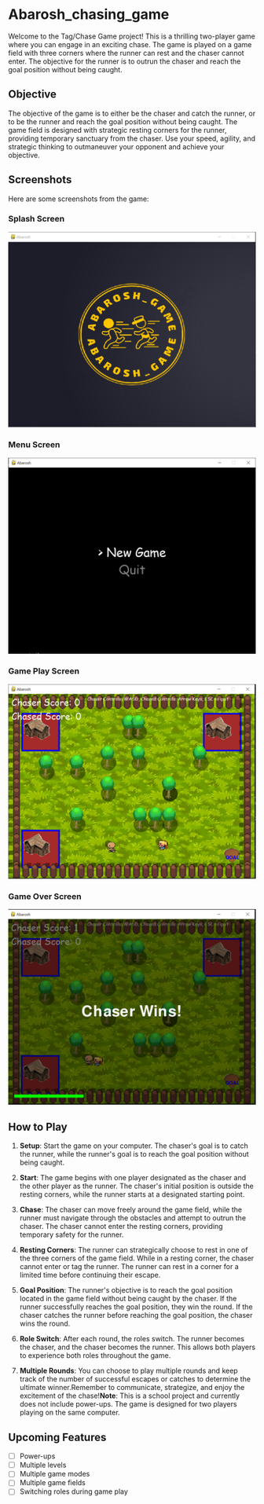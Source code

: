 # Abarosh_chasing_game

Welcome to the Tag/Chase Game project! This is a thrilling two-player game where you can engage in an exciting chase. The game is played on a game field with three corners where the runner can rest and the chaser cannot enter. The objective for the runner is to outrun the chaser and reach the goal position without being caught.

## Objective

The objective of the game is to either be the chaser and catch the runner, or to be the runner and reach the goal position without being caught. The game field is designed with strategic resting corners for the runner, providing temporary sanctuary from the chaser. Use your speed, agility, and strategic thinking to outmaneuver your opponent and achieve your objective.

## Screenshots

Here are some screenshots from the game:

### Splash Screen
![Splash Screen](images/game_demo/splash_screen.png "Splash Screen")

### Menu Screen
![Menu Screen](images/game_demo/main_menu_screen.png "Menu Screen")

### Game Play Screen
![Game Play Screen](images/game_demo/game_field.png "Game Play Screen")

### Game Over Screen
![Game Over Screen](images/game_demo/chaser_won.png "Game Over Screen")

## How to Play
1. **Setup**: Start the game on your computer. The chaser's goal is to catch the runner, while the runner's goal is to reach the goal position without being caught.

2. **Start**: The game begins with one player designated as the chaser and the other player as the runner. The chaser's initial position is outside the resting corners, while the runner starts at a designated starting point.

3. **Chase**: The chaser can move freely around the game field, while the runner must navigate through the obstacles and attempt to outrun the chaser. The chaser cannot enter the resting corners, providing temporary safety for the runner.

4. **Resting Corners**: The runner can strategically choose to rest in one of the three corners of the game field. While in a resting corner, the chaser cannot enter or tag the runner. The runner can rest in a corner for a limited time before continuing their escape.

5. **Goal Position**: The runner's objective is to reach the goal position located in the game field without being caught by the chaser. If the runner successfully reaches the goal position, they win the round. If the chaser catches the runner before reaching the goal position, the chaser wins the round.

6. **Role Switch**: After each round, the roles switch. The runner becomes the chaser, and the chaser becomes the runner. This allows both players to experience both roles throughout the game.

7. **Multiple Rounds**: You can choose to play multiple rounds and keep track of the number of successful escapes or catches to determine the ultimate winner.Remember to communicate, strategize, and enjoy the excitement of the chase!**Note**: This is a school project and currently does not include power-ups. The game is designed for two players playing on the same computer.



## Upcoming Features

- [ ] Power-ups
- [ ] Multiple levels
- [ ] Multiple game modes
- [ ] Multiple game fields
- [ ] Switching roles during game play